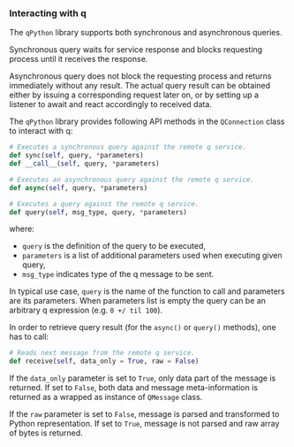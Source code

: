 ### Interacting with q

The `qPython` library supports both synchronous and asynchronous queries.

Synchronous query waits for service response and blocks requesting process until it receives the response. 

Asynchronous query does not block the requesting process and returns immediately without any result. The actual query result can be obtained either by issuing a corresponding request later on, or by setting up a listener to await and react accordingly to received data.

The `qPython` library provides following API methods in the `QConnection` class to interact with q: 

```python
# Executes a synchronous query against the remote q service.
def sync(self, query, *parameters)
def __call__(self, query, *parameters)

# Executes an asynchronous query against the remote q service.
def async(self, query, *parameters)

# Executes a query against the remote q service.
def query(self, msg_type, query, *parameters)
```

where:
* `query` is the definition of the query to be executed,
* `parameters` is a list of additional parameters used when executing given query,
* `msg_type` indicates type of the q message to be sent.

In typical use case, `query` is the name of the function to call and parameters are its parameters. When parameters list is empty the query can be an arbitrary q expression (e.g. `0 +/ til 100`).

In order to retrieve query result (for the `async()` or `query()` methods), one has to call:
```python
# Reads next message from the remote q service.
def receive(self, data_only = True, raw = False)
```

If the `data_only` parameter is set to `True`, only data part of the message is returned. If set to `False`, both data and message meta-information is returned as a wrapped as instance of `QMessage` class.

If the `raw` parameter is set to `False`, message is parsed and transformed to Python representation. If set to `True`, message is not parsed and raw array of bytes is returned.

